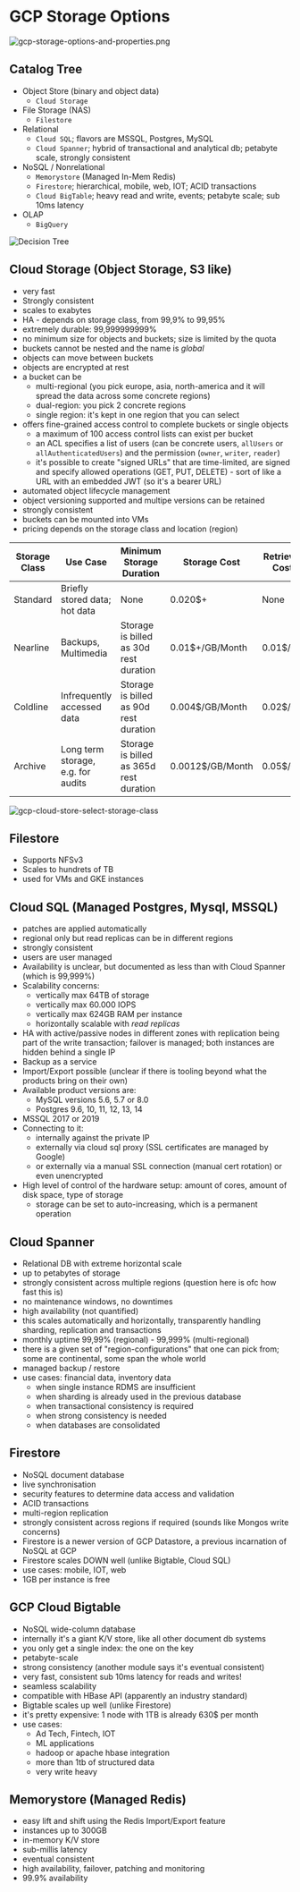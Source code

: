 # GCP Storage Options

![gcp-storage-options-and-properties.png](./pics/gcp-storage-options-and-properties.png)

## Catalog Tree

* Object Store (binary and object data)
  * `Cloud Storage`
* File Storage (NAS)
  * `Filestore`
* Relational
  * `Cloud SQL`; flavors are MSSQL, Postgres, MySQL
  * `Cloud Spanner`; hybrid of transactional and analytical db; petabyte scale, strongly consistent
* NoSQL / Nonrelational
  * `Memorystore` (Managed In-Mem Redis) 
  * `Firestore`; hierarchical, mobile, web, IOT; ACID transactions
  * `Cloud BigTable`; heavy read and write, events; petabyte scale; sub 10ms latency
* OLAP
  * `BigQuery`

![Decision Tree](./pics/gcp-storage-decision-tree.png)

## Cloud Storage (Object Storage, S3 like)

* very fast
* Strongly consistent
* scales to exabytes
* HA - depends on storage class, from 99,9% to 99,95%
* extremely durable: 99,999999999%
* no minimum size for objects and buckets; size is limited by the quota
* buckets cannot be nested and the name is _global_
* objects can move between buckets
* objects are encrypted at rest
* a bucket can be
  * multi-regional (you pick europe, asia, north-america and it will spread the data across some concrete regions)
  * dual-region: you pick 2 concrete regions 
  * single region: it's kept in one region that you can select
* offers fine-grained access control to complete buckets or single objects
  * a maximum of 100 access control lists can exist per bucket
  * an ACL specifies a list of users (can be concrete users, `allUsers` or `allAuthenticatedUsers`) and the permission (`owner`, `writer`, `reader`)
  * it's possible to create "signed URLs" that are time-limited, are signed and specify allowed operations (GET, PUT, DELETE) - sort of like a URL with an embedded JWT (so it's a bearer URL)
* automated object lifecycle management
* object versioning supported and multipe versions can be retained
* strongly consistent
* buckets can be mounted into VMs
* pricing depends on the storage class and location (region)

| Storage Class | Use Case | Minimum Storage Duration | Storage Cost | Retrieval Cost |
|---	|---	|---	|---	|---	|
| Standard  | Briefly stored data; hot data | None | 0.020$+ | None |
| Nearline  | Backups, Multimedia | Storage is billed as 30d rest duration | 0.01$+/GB/Month | 0.01$/GB |
| Coldline  | Infrequently accessed data | Storage is billed as 90d rest duration | 0.004$/GB/Month | 0.02$/GB |
| Archive   | Long term storage, e.g. for audits | Storage is billed as 365d rest duration | 0.0012$/GB/Month | 0.05$/GB |

![gcp-cloud-store-select-storage-class](./pics/gcp-cloud-storage-select-storage-class.png)

## Filestore

* Supports NFSv3
* Scales to hundrets of TB
* used for VMs and GKE instances

## Cloud SQL (Managed Postgres, Mysql, MSSQL)

* patches are applied automatically
* regional only but read replicas can be in different regions
* strongly consistent
* users are user managed
* Availability is unclear, but documented as less than with Cloud Spanner (which is 99,999%)
* Scalability concerns:
  * vertically max 64TB of storage
  * vertically max 60.000 IOPS
  * vertically max 624GB RAM per instance
  * horizontally scalable with _read replicas_
* HA with active/passive nodes in different zones with replication being part of the write transaction; failover is managed; both instances are hidden behind a single IP
* Backup as a service
* Import/Export possible (unclear if there is tooling beyond what the products bring on their own)
* Available product versions are:
  * MySQL versions 5.6, 5.7 or 8.0
  * Postgres 9.6, 10, 11, 12, 13, 14
* MSSQL 2017 or 2019
* Connecting to it: 
  * internally against the private IP
  * externally via cloud sql proxy (SSL certificates are managed by Google)
  * or externally via a manual SSL connection (manual cert rotation) or even unencrypted
* High level of control of the hardware setup: amount of cores, amount of disk space, type of storage
  * storage can be set to auto-increasing, which is a permanent operation

## Cloud Spanner

* Relational DB with extreme horizontal scale
* up to petabytes of storage
* strongly consistent across multiple regions (question here is ofc how fast this is)
* no maintenance windows, no downtimes
* high availability (not quantified)
* this scales automatically and horizontally, transparently handling sharding, replication and transactions
* monthly uptime 99,99% (regional) - 99,999% (multi-regional)
* there is a given set of "region-configurations" that one can pick from; some are continental, some span the whole world
* managed backup / restore
* use cases: financial data, inventory data
  * when single instance RDMS are insufficient
  * when sharding is already used in the previous database
  * when transactional consistency is required
  * when strong consistency is needed
  * when databases are consolidated

## Firestore

* NoSQL document database
* live synchronisation
* security features to determine data access and validation
* ACID transactions
* multi-region replication
* strongly consistent across regions if required (sounds like Mongos write concerns)
* Firestore is a newer version of GCP Datastore, a previous incarnation of NoSQL at GCP
* Firestore scales DOWN well (unlike Bigtable, Cloud SQL)
* use cases: mobile, IOT, web
* 1GB per instance is free

## GCP Cloud Bigtable

* NoSQL wide-column database
* internally it's a giant K/V store, like all other document db systems
* you only get a single index: the one on the key
* petabyte-scale
* strong consistency (another module says it's eventual consistent)
* very fast, consistent sub 10ms latency for reads and writes!
* seamless scalability
* compatible with HBase API (apparently an industry standard)
* Bigtable scales up well (unlike Firestore)
* it's pretty expensive: 1 node with 1TB is already 630$ per month
* use cases: 
  * Ad Tech, Fintech, IOT 
  * ML applications
  * hadoop or apache hbase integration
  * more than 1tb of structured data
  * very write heavy

## Memorystore (Managed Redis)

* easy lift and shift using the Redis Import/Export feature
* instances up to 300GB
* in-memory K/V store
* sub-millis latency
* eventual consistent
* high availability, failover, patching and monitoring
* 99.9% availability
